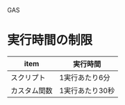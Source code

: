 GAS
# 実行時間の制限
|item       |実行時間      |
|-----------|-------------|
|スクリプト  |1実行あたり6分|
|カスタム関数|1実行あたり30秒|
